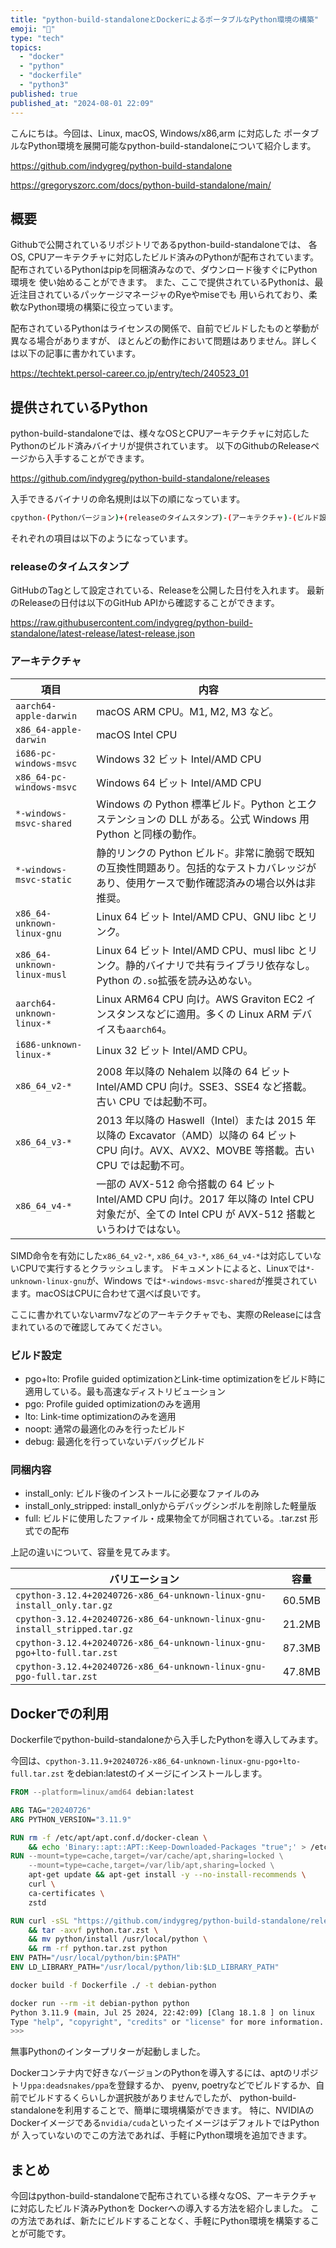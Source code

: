 ```yaml
---
title: "python-build-standaloneとDockerによるポータブルなPython環境の構築"
emoji: "🫠"
type: "tech"
topics:
  - "docker"
  - "python"
  - "dockerfile"
  - "python3"
published: true
published_at: "2024-08-01 22:09"
---
```


こんにちは。今回は、Linux, macOS, Windows/x86,arm に対応した
ポータブルなPython環境を展開可能なpython-build-standaloneについて紹介します。

https://github.com/indygreg/python-build-standalone

https://gregoryszorc.com/docs/python-build-standalone/main/

## 概要

Githubで公開されているリポジトリであるpython-build-standaloneでは、
各OS, CPUアーキテクチャに対応したビルド済みのPythonが配布されています。
配布されているPythonはpipを同梱済みなので、ダウンロード後すぐにPython環境を
使い始めることができます。
また、ここで提供されているPythonは、最近注目されているパッケージマネージャのRyeやmiseでも
用いられており、柔軟なPython環境の構築に役立っています。

配布されているPythonはライセンスの関係で、自前でビルドしたものと挙動が異なる場合がありますが、
ほとんどの動作において問題はありません。詳しくは以下の記事に書かれています。

https://techtekt.persol-career.co.jp/entry/tech/240523_01

## 提供されているPython

python-build-standaloneでは、様々なOSとCPUアーキテクチャに対応したPythonのビルド済みバイナリが提供されています。
以下のGithubのReleaseページから入手することができます。

https://github.com/indygreg/python-build-standalone/releases

入手できるバイナリの命名規則は以下の順になっています。

```bash
cpython-(Pythonバージョン)+(releaseのタイムスタンプ)-(アーキテクチャ)-(ビルド設定)-(同梱内容)
```

それぞれの項目は以下のようになっています。

### releaseのタイムスタンプ

GitHubのTagとして設定されている、Releaseを公開した日付を入れます。
最新のReleaseの日付は以下のGitHub APIから確認することができます。

https://raw.githubusercontent.com/indygreg/python-build-standalone/latest-release/latest-release.json

### アーキテクチャ

| 項目                        | 内容                                                                                                                     |
|-----------------------------|--------------------------------------------------------------------------------------------------------------------------|
| `aarch64-apple-darwin`      | macOS ARM CPU。M1, M2, M3 など。                                                                                             |
| `x86_64-apple-darwin`       | macOS Intel CPU                                                                                                          |
| `i686-pc-windows-msvc`      | Windows 32 ビット Intel/AMD CPU                                                                                             |
| `x86_64-pc-windows-msvc`    | Windows 64 ビット Intel/AMD CPU                                                                                             |
| `*-windows-msvc-shared`     | Windows の Python 標準ビルド。Python とエクステンションの DLL がある。公式 Windows 用 Python と同様の動作。                                    |
| `*-windows-msvc-static`     | 静的リンクの Python ビルド。非常に脆弱で既知の互換性問題あり。包括的なテストカバレッジがあり、使用ケースで動作確認済みの場合以外は非推奨。                  |
| `x86_64-unknown-linux-gnu`  | Linux 64 ビット Intel/AMD CPU、GNU libc とリンク。                                                                                |
| `x86_64-unknown-linux-musl` | Linux 64 ビット Intel/AMD CPU、musl libc とリンク。静的バイナリで共有ライブラリ依存なし。Python の`.so`拡張を読み込めない。                           |
| `aarch64-unknown-linux-*`   | Linux ARM64 CPU 向け。AWS Graviton EC2 インスタンスなどに適用。多くの Linux ARM デバイスも`aarch64`。                                        |
| `i686-unknown-linux-*`      | Linux 32 ビット Intel/AMD CPU。                                                                                              |
| `x86_64_v2-*`               | 2008 年以降の Nehalem 以降の 64 ビット Intel/AMD CPU 向け。SSE3、SSE4 など搭載。古い CPU では起動不可。                                 |
| `x86_64_v3-*`               | 2013 年以降の Haswell（Intel）または 2015 年以降の Excavator（AMD）以降の 64 ビット CPU 向け。AVX、AVX2、MOVBE 等搭載。古い CPU では起動不可。 |
| `x86_64_v4-*`               | 一部の AVX-512 命令搭載の 64 ビット Intel/AMD CPU 向け。2017 年以降の Intel CPU 対象だが、全ての Intel CPU が AVX-512 搭載というわけではない。   |

SIMD命令を有効にした`x86_64_v2-*`, `x86_64_v3-*`, `x86_64_v4-*`は対応していないCPUで実行するとクラッシュします。
ドキュメントによると、Linuxでは`*-unknown-linux-gnu`が、Windows では`*-windows-msvc-shared`が推奨されています。macOSはCPUに合わせて選べば良いです。

ここに書かれていないarmv7などのアーキテクチャでも、実際のReleaseには含まれているので確認してみてください。

### ビルド設定

- pgo+lto: Profile guided optimizationとLink-time optimizationをビルド時に適用している。最も高速なディストリビューション
- pgo: Profile guided optimizationのみを適用
- lto: Link-time optimizationのみを適用
- noopt: 通常の最適化のみを行ったビルド
- debug: 最適化を行っていないデバッグビルド

### 同梱内容

- install_only: ビルド後のインストールに必要なファイルのみ
- install_only_stripped: install_onlyからデバッグシンボルを削除した軽量版
- full: ビルドに使用したファイル・成果物全てが同梱されている。.tar.zst 形式での配布

上記の違いについて、容量を見てみます。

| バリエーション                                                                    | 容量   |
|----------------------------------------------------------------------------|--------|
| `cpython-3.12.4+20240726-x86_64-unknown-linux-gnu-install_only.tar.gz`     | 60.5MB |
| `cpython-3.12.4+20240726-x86_64-unknown-linux-gnu-install_stripped.tar.gz` | 21.2MB |
| `cpython-3.12.4+20240726-x86_64-unknown-linux-gnu-pgo+lto-full.tar.zst`    | 87.3MB |
| `cpython-3.12.4+20240726-x86_64-unknown-linux-gnu-pgo-full.tar.zst`        | 47.8MB |

## Dockerでの利用

Dockerfileでpython-build-standaloneから入手したPythonを導入してみます。

今回は、`cpython-3.11.9+20240726-x86_64-unknown-linux-gnu-pgo+lto-full.tar.zst`
をdebian:latestのイメージにインストールします。

```dockerfile
FROM --platform=linux/amd64 debian:latest

ARG TAG="20240726"
ARG PYTHON_VERSION="3.11.9"

RUN rm -f /etc/apt/apt.conf.d/docker-clean \
    && echo 'Binary::apt::APT::Keep-Downloaded-Packages "true";' > /etc/apt/apt.conf.d/keep-cache
RUN --mount=type=cache,target=/var/cache/apt,sharing=locked \
    --mount=type=cache,target=/var/lib/apt,sharing=locked \
    apt-get update && apt-get install -y --no-install-recommends \
    curl \
    ca-certificates \
    zstd

RUN curl -sSL "https://github.com/indygreg/python-build-standalone/releases/download/${TAG}/cpython-${PYTHON_VERSION}+${TAG}-x86_64-unknown-linux-gnu-pgo+lto-full.tar.zst" -o python.tar.zst \
    && tar -axvf python.tar.zst \
    && mv python/install /usr/local/python \
    && rm -rf python.tar.zst python
ENV PATH="/usr/local/python/bin:$PATH"
ENV LD_LIBRARY_PATH="/usr/local/python/lib:$LD_LIBRARY_PATH"
```

```bash
docker build -f Dockerfile ./ -t debian-python

docker run --rm -it debian-python python
Python 3.11.9 (main, Jul 25 2024, 22:42:09) [Clang 18.1.8 ] on linux
Type "help", "copyright", "credits" or "license" for more information.
>>>
```

無事Pythonのインタープリターが起動しました。

Dockerコンテナ内で好きなバージョンのPythonを導入するには、aptのリポジトリ`ppa:deadsnakes/ppa`を登録するか、
pyenv, poetryなどでビルドするか、自前でビルドするくらいしか選択肢がありませんでしたが、
python-build-standaloneを利用することで、簡単に環境構築ができます。
特に、NVIDIAのDockerイメージである`nvidia/cuda`といったイメージはデフォルトではPythonが
入っていないのでこの方法であれば、手軽にPython環境を追加できます。

## まとめ

今回はpython-build-standaloneで配布されている様々なOS、アーキテクチャに対応したビルド済みPythonを
Dockerへの導入する方法を紹介しました。
この方法であれば、新たにビルドすることなく、手軽にPython環境を構築することが可能です。
